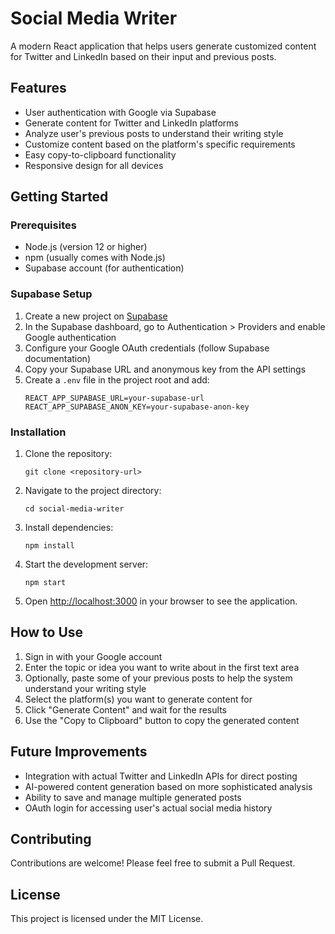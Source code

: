 # Social Media Writer

A modern React application that helps users generate customized content for Twitter and LinkedIn based on their input and previous posts.

## Features

- User authentication with Google via Supabase
- Generate content for Twitter and LinkedIn platforms
- Analyze user's previous posts to understand their writing style
- Customize content based on the platform's specific requirements
- Easy copy-to-clipboard functionality
- Responsive design for all devices

## Getting Started

### Prerequisites

- Node.js (version 12 or higher)
- npm (usually comes with Node.js)
- Supabase account (for authentication)

### Supabase Setup

1. Create a new project on [Supabase](https://supabase.com)
2. In the Supabase dashboard, go to Authentication > Providers and enable Google authentication
3. Configure your Google OAuth credentials (follow Supabase documentation)
4. Copy your Supabase URL and anonymous key from the API settings
5. Create a `.env` file in the project root and add:
   ```
   REACT_APP_SUPABASE_URL=your-supabase-url
   REACT_APP_SUPABASE_ANON_KEY=your-supabase-anon-key
   ```

### Installation

1. Clone the repository:
   ```
   git clone <repository-url>
   ```

2. Navigate to the project directory:
   ```
   cd social-media-writer
   ```

3. Install dependencies:
   ```
   npm install
   ```

4. Start the development server:
   ```
   npm start
   ```

5. Open [http://localhost:3000](http://localhost:3000) in your browser to see the application.

## How to Use

1. Sign in with your Google account
2. Enter the topic or idea you want to write about in the first text area
3. Optionally, paste some of your previous posts to help the system understand your writing style
4. Select the platform(s) you want to generate content for
5. Click "Generate Content" and wait for the results
6. Use the "Copy to Clipboard" button to copy the generated content

## Future Improvements

- Integration with actual Twitter and LinkedIn APIs for direct posting
- AI-powered content generation based on more sophisticated analysis
- Ability to save and manage multiple generated posts
- OAuth login for accessing user's actual social media history

## Contributing

Contributions are welcome! Please feel free to submit a Pull Request.

## License

This project is licensed under the MIT License.
